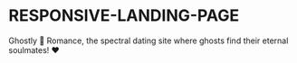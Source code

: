 # RESPONSIVE-LANDING-PAGE
Ghostly 👻 Romance, the spectral dating site where ghosts find their eternal soulmates! ❤️
